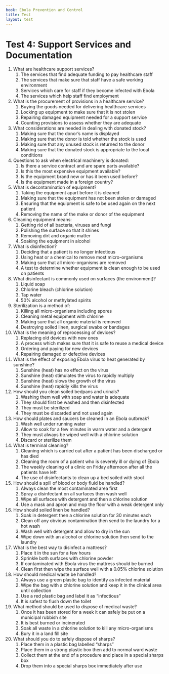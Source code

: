 ```yaml
---
book: Ebola Prevention and Control
title: Test
layout: test
---
```


# Test 4: Support Services and Documentation

1.	What are healthcare support services?
	1.	The services that find adequate funding to pay healthcare staff
	1.	The services that make sure that staff have a safe working environment
	1.	Services which care for staff if they become infected with Ebola
	1.	The services which help staff find employment
2.	What is the procurement of provisions in a healthcare service?
	1.	Buying the goods needed for delivering healthcare services
	1.	Locking up equipment to make sure that it is not stolen
	1.	Repairing damaged equipment needed for a support service
	1.	Counting provisions to assess whether they are adequate
3.	What considerations are needed in dealing with donated stock?
	1.	Making sure that the donor’s name is displayed
	1.	Making sure that the donor is told whether the stock is used
	1.	Making sure that any unused stock is returned to the donor
	1.	Making sure that the donated stock is appropriate to the local conditions
4.	Questions to ask when electrical machinery is donated:
	1.	Is there a service contract and are spare parts available?
	1.	Is this the most expensive equipment available?
	1.	Is the equipment brand new or has it been used before?
	1.	Is the equipment made in a foreign country?
5.	What is decontamination of equipment?
	1.	Taking the equipment apart before it is cleaned
	1.	Making sure that the equipment has not been stolen or damaged
	1.	Ensuring that the equipment is safe to be used again on the next patient
	1.	Removing the name of the make or donor of the equipment
6.	Cleaning equipment means:
	1.	Getting rid of all bacteria, viruses and fungi
	1.	Polishing the surface so that it shines
	1.	Removing dirt and organic matter
	1.	Soaking the equipment in alcohol
7.	What is disinfection?
	1.	Deciding that a patient is no longer infectious
	1.	Using heat or a chemical to remove most micro-organisms
	1.	Making sure that all micro-organisms are removed
	1.	A test to determine whether equipment is clean enough to be used on patients
8.	What disinfectant is commonly used on surfaces (the environment)?
	1.	Liquid soap
	1.	Chlorine bleach (chlorine solution)
	1.	Tap water
	1.	50% alcohol or methylated spirits
9.	Sterilization is a method of:
	1.	Killing all micro-organisms including spores
	1.	Cleaning metal equipment with chlorine
	1.	Making sure that all organic material is removed
	1.	Destroying soiled linen, surgical swabs or bandages
10.	What is the meaning of reprocessing of devices?
	1.	Replacing old devices with new ones
	1.	A process which makes sure that it is safe to reuse a medical device
	1.	Ordering and paying for new devices
	1.	Repairing damaged or defective devices
11.	What is the effect of exposing Ebola virus to heat generated by sunshine?
	1.	Sunshine (heat) has no effect on the virus
	1.	Sunshine (heat) stimulates the virus to rapidly multiply
	1.	Sunshine (heat) slows the growth of the virus
	1.	Sunshine (heat) rapidly kills the virus
12.	How should you clean soiled bedpans and urinals?
	1.	Washing them well with soap and water is adequate
	1.	They should first be washed and then disinfected
	1.	They must be sterilized
	1.	They must be discarded and not used again
13.	How should plates and saucers be cleaned in an Ebola outbreak?
	1.	Wash well under running water
	1.	Allow to soak for a few minutes in warm water and a detergent
	1.	They must always be wiped well with a chlorine solution
	1.	Discard or sterilize them
14.	What is terminal cleaning?
	1.	Cleaning which is carried out after a patient has been discharged or has died
	1.	Cleaning the room of a patient who is severely ill or dying of Ebola
	1.	The weekly cleaning of a clinic on Friday afternoon after all the patients have left
	1.	The use of disinfectants to clean up a bed soiled with stool
15.	How should a spill of blood or body fluid be handled?
	1.	Always clean the most contaminated area first
	1.	Spray a disinfectant on all surfaces then wash well
	1.	Wipe all surfaces with detergent and then a chlorine solution
	1.	Use a mask and apron and mop the floor with a weak detergent only
16.	How should soiled linen be handled?
	1.	Soak in detergent then a chlorine solution for 30 minutes each
	1.	Clean off any obvious contamination then send to the laundry for a hot wash
	1.	Wash well with detergent and allow to dry in the sun
	1.	Wipe down with an alcohol or chlorine solution then send to the laundry
17.	What is the best way to disinfect a mattress?
	1.	Place it in the sun for a few hours
	1.	Sprinkle both surfaces with chlorine powder
	1.	If contaminated with Ebola virus the mattress should be burned
	1.	Clean first then wipe the surface well with a 0.05% chlorine solution
18.	How should medical waste be handled?
	1.	Always use a green plastic bag to identify as infected material
	1.	Wipe the bag with a chlorine solution and keep it in the clinical area until collection
	1.	Use a red plastic bag and label it as “infectious”
	1.	It is safest to flush down the toilet
19.	What method should be used to dispose of medical waste?
	1.	Once it has been stored for a week it can safely be put on a municipal rubbish site
	1.	It is best burned or incinerated
	1.	Soak all waste in a chlorine solution to kill any micro-organisms
	1.	Bury it in a land fill site
20.	What should you do to safely dispose of sharps?
	1.	Place them in a plastic bag labelled “sharps”
	1.	Place them in a strong plastic box then add to normal ward waste
	1.	Collect them at the end of a procedure and place in a special sharps box
	1.	Drop them into a special sharps box immediately after use